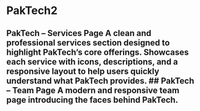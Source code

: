 # PakTech2
## PakTech – Services Page A clean and professional services section designed to highlight PakTech’s core offerings.   Showcases each service with icons, descriptions, and a responsive layout to help users quickly understand what PakTech provides.  ## PakTech – Team Page A modern and responsive team page introducing the faces behind PakTech. 
